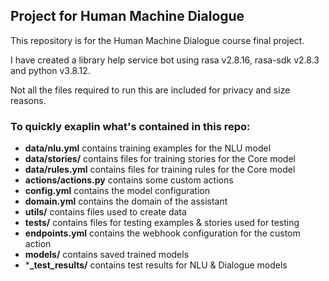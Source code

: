 ##  Project for Human Machine Dialogue 

This repository is for the Human Machine Dialogue course final project.

I have created a library help service bot using rasa v2.8.16, rasa-sdk v2.8.3 and python v3.8.12.

Not all the files required to run this are included for privacy and size reasons.

### To quickly exaplin what's contained in this repo: 

- **data/nlu.yml** contains training examples for the NLU model  
- **data/stories/** contains files for training stories for the Core model 
- **data/rules.yml** contains files for training rules for the Core model 
- **actions/actions.py** contains some custom actions
- **config.yml** contains the model configuration
- **domain.yml** contains the domain of the assistant  
- **utils/** contains files used to create data
- **tests/** contains files for testing examples & stories used for testing 
- **endpoints.yml** contains the webhook configuration for the custom action  
- **models/** contains saved trained models
- ***_test_results/** contains test results for NLU & Dialogue models 
